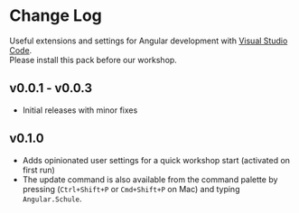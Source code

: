 # Change Log

Useful extensions and settings for Angular development with [Visual Studio Code](https://code.visualstudio.com/).  
Please install this pack before our workshop.

## v0.0.1 - v0.0.3
- Initial releases with minor fixes

## v0.1.0
- Adds opinionated user settings for a quick workshop start (activated on first run)
- The update command is also available from the command palette by pressing (`Ctrl+Shift+P` or `Cmd+Shift+P` on Mac) and typing `Angular.Schule`.